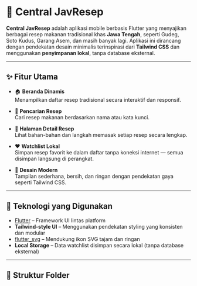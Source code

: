 # 📱 Central JavResep

**Central JavResep** adalah aplikasi mobile berbasis Flutter yang menyajikan berbagai resep makanan tradisional khas **Jawa Tengah**, seperti Gudeg, Soto Kudus, Garang Asem, dan masih banyak lagi. Aplikasi ini dirancang dengan pendekatan desain minimalis terinspirasi dari **Tailwind CSS** dan menggunakan **penyimpanan lokal**, tanpa database eksternal.

---

## ✨ Fitur Utama

- 🏠 **Beranda Dinamis**  
  Menampilkan daftar resep tradisional secara interaktif dan responsif.

- 🔎 **Pencarian Resep**  
  Cari resep makanan berdasarkan nama atau kata kunci.

- 📄 **Halaman Detail Resep**  
  Lihat bahan-bahan dan langkah memasak setiap resep secara lengkap.

- ❤️ **Watchlist Lokal**  
  Simpan resep favorit ke dalam daftar tanpa koneksi internet — semua disimpan langsung di perangkat.

- 🎨 **Desain Modern**  
  Tampilan sederhana, bersih, dan ringan dengan pendekatan gaya seperti Tailwind CSS.

---

## 🔧 Teknologi yang Digunakan

- [Flutter](https://flutter.dev/) – Framework UI lintas platform
- **Tailwind-style UI** – Menggunakan pendekatan styling yang konsisten dan modular
- [flutter_svg](https://pub.dev/packages/flutter_svg) – Mendukung ikon SVG tajam dan ringan
- **Local Storage** – Data watchlist disimpan secara lokal (tanpa database eksternal)

---

## 📁 Struktur Folder

